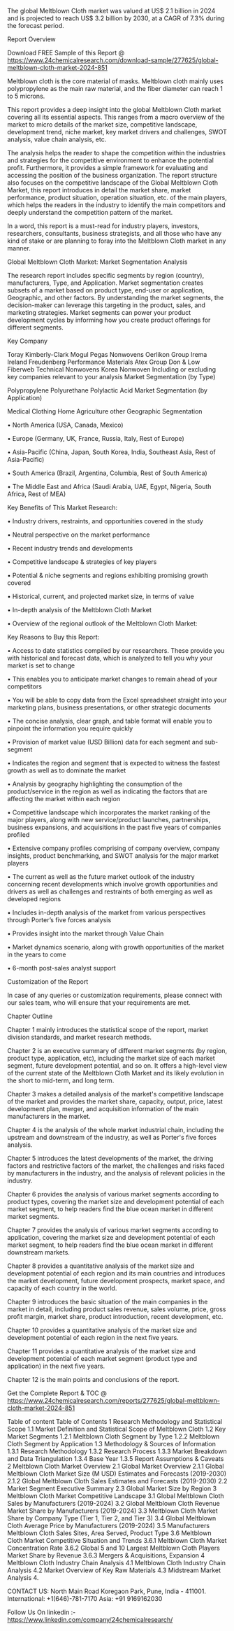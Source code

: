 The global Meltblown Cloth market was valued at US$ 2.1 billion in 2024 and is projected to reach US$ 3.2 billion by 2030, at a CAGR of 7.3% during the forecast period.

Report Overview

Download FREE Sample of this Report @ https://www.24chemicalresearch.com/download-sample/277625/global-meltblown-cloth-market-2024-851

Meltblown cloth is the core material of masks. Meltblown cloth mainly uses polypropylene as the main raw material, and the fiber diameter can reach 1 to 5 microns.

This report provides a deep insight into the global Meltblown Cloth market covering all its essential aspects. This ranges from a macro overview of the market to micro details of the market size, competitive landscape, development trend, niche market, key market drivers and challenges, SWOT analysis, value chain analysis, etc.

The analysis helps the reader to shape the competition within the industries and strategies for the competitive environment to enhance the potential profit. Furthermore, it provides a simple framework for evaluating and accessing the position of the business organization. The report structure also focuses on the competitive landscape of the Global Meltblown Cloth Market, this report introduces in detail the market share, market performance, product situation, operation situation, etc. of the main players, which helps the readers in the industry to identify the main competitors and deeply understand the competition pattern of the market.

In a word, this report is a must-read for industry players, investors, researchers, consultants, business strategists, and all those who have any kind of stake or are planning to foray into the Meltblown Cloth market in any manner.

Global Meltblown Cloth Market: Market Segmentation Analysis

The research report includes specific segments by region (country), manufacturers, Type, and Application. Market segmentation creates subsets of a market based on product type, end-user or application, Geographic, and other factors. By understanding the market segments, the decision-maker can leverage this targeting in the product, sales, and marketing strategies. Market segments can power your product development cycles by informing how you create product offerings for different segments.

Key Company

Toray
Kimberly-Clark
Mogul
Pegas Nonwovens
Oerlikon Group
Irema Ireland
Freudenberg Performance Materials
Atex Group
Don & Low
Fiberweb Technical Nonwovens
Korea Nonwoven
Including or excluding key companies relevant to your analysis
Market Segmentation (by Type)

Polypropylene
Polyurethane
Polylactic Acid
Market Segmentation (by Application)

Medical
Clothing
Home
Agriculture
other
Geographic Segmentation

• North America (USA, Canada, Mexico)

• Europe (Germany, UK, France, Russia, Italy, Rest of Europe)

• Asia-Pacific (China, Japan, South Korea, India, Southeast Asia, Rest of Asia-Pacific)

• South America (Brazil, Argentina, Columbia, Rest of South America)

• The Middle East and Africa (Saudi Arabia, UAE, Egypt, Nigeria, South Africa, Rest of MEA)

Key Benefits of This Market Research:

• Industry drivers, restraints, and opportunities covered in the study

• Neutral perspective on the market performance

• Recent industry trends and developments

• Competitive landscape & strategies of key players

• Potential & niche segments and regions exhibiting promising growth covered

• Historical, current, and projected market size, in terms of value

• In-depth analysis of the Meltblown Cloth Market

• Overview of the regional outlook of the Meltblown Cloth Market:

Key Reasons to Buy this Report:

• Access to date statistics compiled by our researchers. These provide you with historical and forecast data, which is analyzed to tell you why your market is set to change

• This enables you to anticipate market changes to remain ahead of your competitors

• You will be able to copy data from the Excel spreadsheet straight into your marketing plans, business presentations, or other strategic documents

• The concise analysis, clear graph, and table format will enable you to pinpoint the information you require quickly

• Provision of market value (USD Billion) data for each segment and sub-segment

• Indicates the region and segment that is expected to witness the fastest growth as well as to dominate the market

• Analysis by geography highlighting the consumption of the product/service in the region as well as indicating the factors that are affecting the market within each region

• Competitive landscape which incorporates the market ranking of the major players, along with new service/product launches, partnerships, business expansions, and acquisitions in the past five years of companies profiled

• Extensive company profiles comprising of company overview, company insights, product benchmarking, and SWOT analysis for the major market players

• The current as well as the future market outlook of the industry concerning recent developments which involve growth opportunities and drivers as well as challenges and restraints of both emerging as well as developed regions

• Includes in-depth analysis of the market from various perspectives through Porter’s five forces analysis

• Provides insight into the market through Value Chain

• Market dynamics scenario, along with growth opportunities of the market in the years to come

• 6-month post-sales analyst support

Customization of the Report

In case of any queries or customization requirements, please connect with our sales team, who will ensure that your requirements are met.

Chapter Outline

Chapter 1 mainly introduces the statistical scope of the report, market division standards, and market research methods.

Chapter 2 is an executive summary of different market segments (by region, product type, application, etc), including the market size of each market segment, future development potential, and so on. It offers a high-level view of the current state of the Meltblown Cloth Market and its likely evolution in the short to mid-term, and long term.

Chapter 3 makes a detailed analysis of the market's competitive landscape of the market and provides the market share, capacity, output, price, latest development plan, merger, and acquisition information of the main manufacturers in the market.

Chapter 4 is the analysis of the whole market industrial chain, including the upstream and downstream of the industry, as well as Porter's five forces analysis.

Chapter 5 introduces the latest developments of the market, the driving factors and restrictive factors of the market, the challenges and risks faced by manufacturers in the industry, and the analysis of relevant policies in the industry.

Chapter 6 provides the analysis of various market segments according to product types, covering the market size and development potential of each market segment, to help readers find the blue ocean market in different market segments.

Chapter 7 provides the analysis of various market segments according to application, covering the market size and development potential of each market segment, to help readers find the blue ocean market in different downstream markets.

Chapter 8 provides a quantitative analysis of the market size and development potential of each region and its main countries and introduces the market development, future development prospects, market space, and capacity of each country in the world.

Chapter 9 introduces the basic situation of the main companies in the market in detail, including product sales revenue, sales volume, price, gross profit margin, market share, product introduction, recent development, etc.

Chapter 10 provides a quantitative analysis of the market size and development potential of each region in the next five years.

Chapter 11 provides a quantitative analysis of the market size and development potential of each market segment (product type and application) in the next five years.

Chapter 12 is the main points and conclusions of the report.

Get the Complete Report & TOC @ https://www.24chemicalresearch.com/reports/277625/global-meltblown-cloth-market-2024-851

Table of content
Table of Contents
1 Research Methodology and Statistical Scope
1.1 Market Definition and Statistical Scope of Meltblown Cloth
1.2 Key Market Segments
1.2.1 Meltblown Cloth Segment by Type
1.2.2 Meltblown Cloth Segment by Application
1.3 Methodology & Sources of Information
1.3.1 Research Methodology
1.3.2 Research Process
1.3.3 Market Breakdown and Data Triangulation
1.3.4 Base Year
1.3.5 Report Assumptions & Caveats
2 Meltblown Cloth Market Overview
2.1 Global Market Overview
2.1.1 Global Meltblown Cloth Market Size (M USD) Estimates and Forecasts (2019-2030)
2.1.2 Global Meltblown Cloth Sales Estimates and Forecasts (2019-2030)
2.2 Market Segment Executive Summary
2.3 Global Market Size by Region
3 Meltblown Cloth Market Competitive Landscape
3.1 Global Meltblown Cloth Sales by Manufacturers (2019-2024)
3.2 Global Meltblown Cloth Revenue Market Share by Manufacturers (2019-2024)
3.3 Meltblown Cloth Market Share by Company Type (Tier 1, Tier 2, and Tier 3)
3.4 Global Meltblown Cloth Average Price by Manufacturers (2019-2024)
3.5 Manufacturers Meltblown Cloth Sales Sites, Area Served, Product Type
3.6 Meltblown Cloth Market Competitive Situation and Trends
3.6.1 Meltblown Cloth Market Concentration Rate
3.6.2 Global 5 and 10 Largest Meltblown Cloth Players Market Share by Revenue
3.6.3 Mergers & Acquisitions, Expansion
4 Meltblown Cloth Industry Chain Analysis
4.1 Meltblown Cloth Industry Chain Analysis
4.2 Market Overview of Key Raw Materials
4.3 Midstream Market Analysis
4.

CONTACT US:
North Main Road Koregaon Park, Pune, India - 411001.
International: +1(646)-781-7170
Asia: +91 9169162030

Follow Us On linkedin :- https://www.linkedin.com/company/24chemicalresearch/
